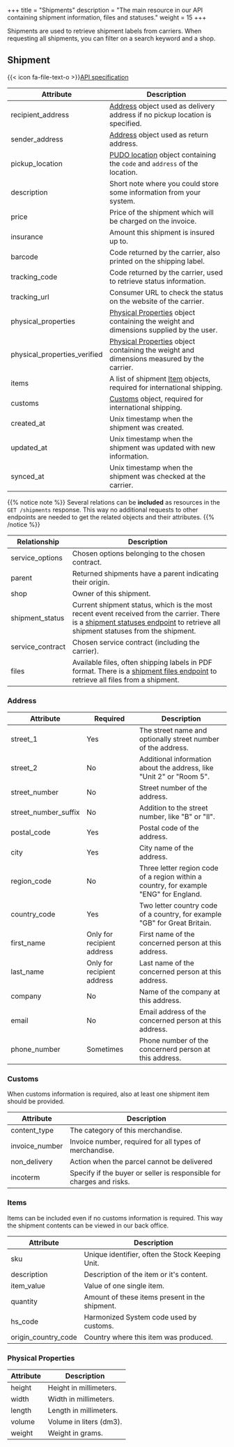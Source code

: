 +++
title = "Shipments"
description = "The main resource in our API containing shipment information, files and statuses."
weight = 15
+++

Shipments are used to retrieve shipment labels from carriers. When requesting all shipments, you can filter on a search keyword and a shop.

## Shipment

{{< icon fa-file-text-o >}}[API specification](https://docs.myparcel.com/api-specification#/Shipments)

Attribute                    | Description
---------------------------- | -----------
recipient_address            | [Address](#Address) object used as delivery address if no pickup location is specified.
sender_address               | [Address](#Address) object used as return address.
pickup_location              | [PUDO location](/api/resources/carrier-pudo-locations) object containing the `code` and `address` of the location.
description                  | Short note where you could store some information from your system.
price                        | Price of the shipment which will be charged on the invoice.
insurance                    | Amount this shipment is insured up to.
barcode                      | Code returned by the carrier, also printed on the shipping label.
tracking_code                | Code returned by the carrier, used to retrieve status information.
tracking_url                 | Consumer URL to check the status on the website of the carrier.
physical_properties          | [Physical Properties](/api/resources/shipments/#physical-properties) object containing the weight and dimensions supplied by the user.
physical_properties_verified | [Physical Properties](/api/resources/shipments/#physical-properties) object containing the weight and dimensions measured by the carrier.
items                        | A list of shipment [Item](/api/resources/shipments/#items) objects, required for international shipping.
customs                      | [Customs](/api/resources/shipments/#customs) object, required for international shipping.
created_at                   | Unix timestamp when the shipment was created.
updated_at                   | Unix timestamp when the shipment was updated with new information.
synced_at                    | Unix timestamp when the shipment was checked at the carrier.

{{% notice note %}}
Several relations can be **included** as resources in the `GET /shipments` response. This way no additional requests to other endpoints are needed to get the related objects and their attributes.
{{% /notice %}}

Relationship     | Description
---------------- | -----------
service_options  | Chosen options belonging to the chosen contract.
parent           | Returned shipments have a parent indicating their origin.
shop             | Owner of this shipment.
shipment_status  | Current shipment status, which is the most recent event received from the carrier. There is a [shipment statuses endpoint](https://docs.myparcel.com/api-specification#/Shipments/get_shipments__shipment_id__statuses) to retrieve all shipment statuses from the shipment.
service_contract | Chosen service contract (including the carrier).
files            | Available files, often shipping labels in PDF format. There is a [shipment files endpoint](https://docs.myparcel.com/api-specification#/Shipments/get_shipments__shipment_id__files) to retrieve all files from a shipment.

### Address

Attribute               | Required                   | Description
----------------------- | -------------------------- | ----------------
street_1                | Yes                        | The street name and optionally street number of the address.
street_2                | No                         | Additional information about the address, like "Unit 2" or "Room 5".
street_number           | No                         | Street number of the address.
street_number_suffix    | No                         | Addition to the street number, like "B" or "II". 
postal_code             | Yes                        | Postal code of the address.
city                    | Yes                        | City name of the address.
region_code             | No                         | Three letter region code of a region within a country, for example "ENG" for England.
country_code            | Yes                        | Two letter country code of a country, for example "GB" for Great Britain.
first_name              | Only for recipient address | First name of the concerned person at this address.
last_name               | Only for recipient address | Last name of the concerned person at this address.
company                 | No                         | Name of the company at this address.
email                   | No                         | Email address of the concerned person at this address.
phone_number            | Sometimes                  | Phone number of the concernerd person at this address.

### Customs

When customs information is required, also at least one shipment item should be provided.

Attribute      | Description
-------------- | -----------
content_type   | The category of this merchandise.
invoice_number | Invoice number, required for all types of merchandise.
non_delivery   | Action when the parcel cannot be delivered
incoterm       | Specify if the buyer or seller is responsible for charges and risks.

### Items

Items can be included even if no customs information is required. This way the shipment contents can be viewed in our back office.

Attribute           | Description
------------------- | -----------
sku                 | Unique identifier, often the Stock Keeping Unit.
description         | Description of the item or it's content.
item_value          | Value of one single item.
quantity            | Amount of these items present in the shipment.
hs_code             | Harmonized System code used by customs.
origin_country_code | Country where this item was produced.

### Physical Properties

Attribute | Description
--------- | -----------
height    | Height in millimeters.
width     | Width in millimeters.
length    | Length in millimeters.
volume    | Volume in liters (dm3).
weight    | Weight in grams.
